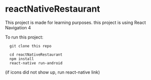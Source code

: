 ﻿# reactNativeRestaurant

This project is made for learning purposes.
this project is using React Navigation 4

To run this project:

      git clone this repo

      cd reactNativeRestaurant
      npm install
      react-native run-android

(if icons did not show up, run react-native link)
